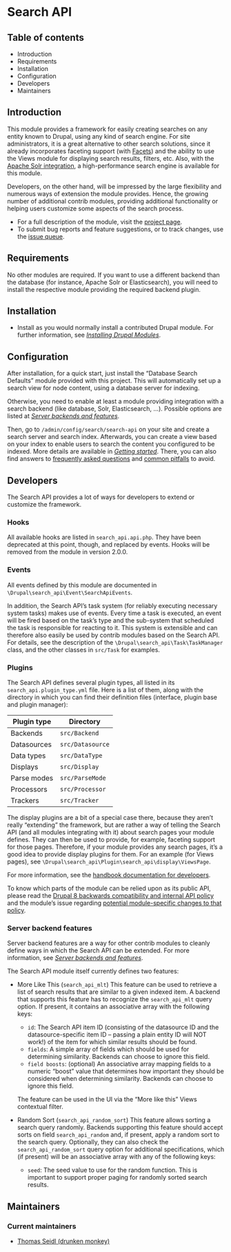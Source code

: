 # Search API

## Table of contents

- Introduction
- Requirements
- Installation
- Configuration
- Developers
- Maintainers

## Introduction

This module provides a framework for easily creating searches on any entity
known to Drupal, using any kind of search engine. For site administrators, it is
a great alternative to other search solutions, since it already incorporates
faceting support (with [Facets]) and the ability to use the Views
module for displaying search results, filters, etc. Also, with the
[Apache Solr integration], a high-performance search engine is
available for this module.

[Facets]: https://www.drupal.org/project/facets
[Apache Solr integration]: https://www.drupal.org/project/search_api_solr

Developers, on the other hand, will be impressed by the large flexibility and
numerous ways of extension the module provides. Hence, the growing number of
additional contrib modules, providing additional functionality or helping users
customize some aspects of the search process.

- For a full description of the module, visit the [project page].
- To submit bug reports and feature suggestions, or to track changes, use the
  [issue queue].

[Project page]: https://www.drupal.org/project/search_api
[issue queue]: https://www.drupal.org/project/issues/search_api

## Requirements

No other modules are required. If you want to use a different backend than the
database (for instance, Apache Solr or Elasticsearch), you will need to install
the respective module providing the required backend plugin.

## Installation

- Install as you would normally install a contributed Drupal module. For further
  information, see _[Installing Drupal Modules]_.

[Installing Drupal Modules]: https://www.drupal.org/docs/extending-drupal/installing-drupal-modules

## Configuration

After installation, for a quick start, just install the “Database Search
Defaults” module provided with this project. This will automatically set up a
search view for node content, using a database server for indexing.

Otherwise, you need to enable at least a module providing integration with a
search backend (like database, Solr, Elasticsearch, …). Possible options are
listed at _[Server backends and features]_.

[Server backends and features]: https://www.drupal.org/docs/8/modules/search-api/getting-started/server-backends-and-features

Then, go to `/admin/config/search/search-api` on your site and create a search
server and search index. Afterwards, you can create a view based on your index
to enable users to search the content you configured to be indexed. More details
are available in _[Getting started]_. There, you can also find answers to
[frequently asked questions] and [common pitfalls] to avoid.

[Getting started]: https://www.drupal.org/docs/8/modules/search-api/getting-started
[frequently asked questions]: https://www.drupal.org/docs/8/modules/search-api/getting-started/frequently-asked-questions
[common pitfalls]: https://www.drupal.org/docs/8/modules/search-api/getting-started/common-pitfalls

## Developers

The Search API provides a lot of ways for developers to extend or customize the
framework.

### Hooks

All available hooks are listed in `search_api.api.php`. They have been
deprecated at this point, though, and replaced by events. Hooks will be removed
from the module in version 2.0.0.

### Events

All events defined by this module are documented in
`\Drupal\search_api\Event\SearchApiEvents`.

In addition, the Search API’s task system (for reliably executing necessary
system tasks) makes use of events. Every time a task is executed, an event will
be fired based on the task’s type and the sub-system that scheduled the task is
responsible for reacting to it. This system is extensible and can therefore also
easily be used by contrib modules based on the Search API. For details, see the
description of the `\Drupal\search_api\Task\TaskManager` class, and the other
classes in `src/Task` for examples.

### Plugins

The Search API defines several plugin types, all listed in its
`search_api.plugin_type.yml` file. Here is a list of them, along with the
directory in which you can find their definition files (interface, plugin base
and plugin manager):

| Plugin type | Directory        |
|-------------|------------------|
| Backends    | `src/Backend`    |
| Datasources | `src/Datasource` |
| Data types  | `src/DataType`   |
| Displays    | `src/Display`    |
| Parse modes | `src/ParseMode`  |
| Processors  | `src/Processor`  |
| Trackers    | `src/Tracker`    |

The display plugins are a bit of a special case there, because they aren’t
really “extending” the framework, but are rather a way of telling the Search API
(and all modules integrating with it) about search pages your module defines.
They can then be used to provide, for example, faceting support for those pages.
Therefore, if your module provides any search pages, it’s a good idea to provide
display plugins for them. For an example (for Views pages), see
`\Drupal\search_api\Plugin\search_api\display\ViewsPage`.

For more information, see the
[handbook documentation for developers][developers handbook].

[Developers handbook]: https://www.drupal.org/docs/8/modules/search-api/developer-documentation

To know which parts of the module can be relied upon as its public API, please
read the [Drupal 8 backwards compatibility and internal API policy][core BC policy] and the module’s issue regarding
[potential module-specific changes to that policy][module BC policy].

[Core BC policy]: https://www.drupal.org/core/d8-bc-policy
[Module BC policy]: https://www.drupal.org/node/2871549

### Server backend features

Server backend features are a way for other contrib modules to cleanly define
ways in which the Search API can be extended. For more information, see
_[Server backends and features]_.

The Search API module itself currently defines two features:

- More Like This (`search_api_mlt`)
  This feature can be used to retrieve a list of search results that are similar
  to a given indexed item. A backend that supports this feature has to recognize
  the `search_api_mlt` query option. If present, it contains an associative
  array with the following keys:
  - `id`: The Search API item ID (consisting of the datasource ID and the
    datasource-specific item ID – passing a plain entity ID will NOT work!) of
    the item for which similar results should be found.
  - `fields`: A simple array of fields which should be used for determining
    similarity. Backends can choose to ignore this field.
  - `field boosts`: (optional) An associative array mapping fields to a numeric
    “boost” value that determines how important they should be considered when
    determining similarity. Backends can choose to ignore this field.

  The feature can be used in the UI via the “More like this” Views contextual
  filter.
- Random Sort (`search_api_random_sort`)
  This feature allows sorting a search query randomly. Backends supporting this
  feature should accept sorts on field `search_api_random` and, if present,
  apply a random sort to the search query. Optionally, they can also check the
  `search_api_random_sort` query option for additional specifications, which (if
  present) will be an associative array with any of the following keys:
  - `seed`: The seed value to use for the random function. This is important to
    support proper paging for randomly sorted search results.

## Maintainers

### Current maintainers

- [Thomas Seidl (drunken monkey)](https://www.drupal.org/u/drunken-monkey)
